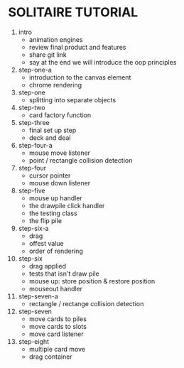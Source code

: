 # SOLITAIRE TUTORIAL

1. intro
    - animation engines
    - review final product and features
    - share git link
    - say at the end we will introduce the oop principles
1. step-one-a
    - introduction to the canvas element
    - chrome rendering 
1. step-one
    - splitting into separate objects
1. step-two
    - card factory function
1. step-three
    - final set up step
    - deck and deal
1. step-four-a
    - mouse move listener
    - point / rectangle collision detection
1. step-four
    - cursor pointer
    - mouse down listener
1. step-five
    - mouse up handler
    - the drawpile click handler
    - the testing class
    - the flip pile
1. step-six-a
    - drag
    - offest value
    - order of rendering
1. step-six
    - drag applied
    - tests that isn't draw pile
    - mouse up: store position & restore position
    - mouseout handler
1. step-seven-a
    - rectangle / rectange collision detection
1. step-seven
    - move cards to piles
    - move cards to slots
    - move card listener
1. step-eight
    - multiple card move
    - drag container